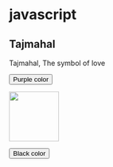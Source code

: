 # javascript

<!DOCTYPE html>
<html>
<body>

<h2>Tajmahal</h2>
<p>Tajmahal, The symbol of love</p>

<button onclick="document.getElementById('my image').src='https://www.thewowstyle.com/wp-content/uploads/2015/01/taj_mahal_changing_color.jpg'">Purple color</button>

<img id="my image" src="https://ohfact.com/wp-content/uploads/2015/08/Taj-Mahal.gif" style="width:100px">

<button onclick="document.getElementById('my image').src='https://i.pinimg.com/originals/b7/89/bb/b789bb1f3415b09d77c18a3dc0e2665b.jpg'">Black color</button>

</body>
</html>
